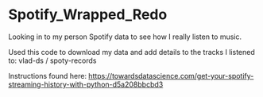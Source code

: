 # Spotify_Wrapped_Redo
Looking in to my person Spotify data to see how I really listen to music.


Used this code to download my data and add details to the tracks I listened to:
vlad-ds / spoty-records

Instructions found here: https://towardsdatascience.com/get-your-spotify-streaming-history-with-python-d5a208bbcbd3
